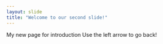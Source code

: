 ```yaml
---
layout: slide
title: "Welcome to our second slide!"
---
```

My new page for introduction
Use the left arrow to go back!
